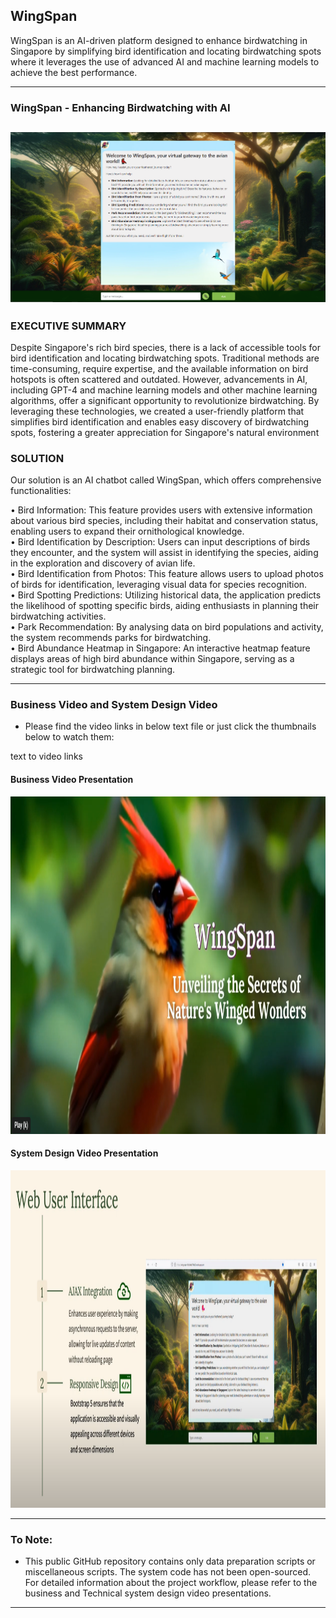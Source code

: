 ## WingSpan

WingSpan is an AI-driven platform designed to enhance birdwatching in Singapore by simplifying bird identification and locating birdwatching spots where it leverages the use of advanced AI and machine learning models to achieve the best performance.

------------
### WingSpan - Enhancing Birdwatching with AI
![WingSpan Interface](images/Main_UI.png)
------------

### EXECUTIVE SUMMARY

Despite Singapore's rich bird species, there is a lack of accessible tools for bird identification and locating birdwatching spots. Traditional methods are time-consuming, require expertise, and the available information on bird hotspots is often scattered and outdated. However, advancements in AI, including GPT-4 and machine learning models and other machine learning algorithms, offer a significant opportunity to revolutionize birdwatching. By leveraging these technologies, we created a user-friendly platform that simplifies bird identification and enables easy discovery of birdwatching spots, fostering a greater appreciation for Singapore's natural environment

### SOLUTION
Our solution is an AI chatbot called WingSpan, which offers comprehensive functionalities:

• Bird Information: This feature provides users with extensive information about various bird species, including their habitat and conservation status, enabling users to expand their ornithological knowledge. \
• Bird Identification by Description: Users can input descriptions of birds they encounter, and the system will assist in identifying the species, aiding in the exploration and discovery of avian life. \
• Bird Identification from Photos: This feature allows users to upload photos of birds for identification, leveraging visual data for species recognition. \
• Bird Spotting Predictions: Utilizing historical data, the application predicts the likelihood of spotting specific birds, aiding enthusiasts in planning their birdwatching activities. \
• Park Recommendation: By analysing data on bird populations and activity, the system recommends parks for birdwatching. \
• Bird Abundance Heatmap in Singapore: An interactive heatmap feature displays areas of high bird abundance within Singapore, serving as a strategic tool for birdwatching planning.

------------

### Business Video and System Design Video

- Please find the video links in below text file or just click the thumbnails below to watch them:

text to video links

#### Business Video Presentation

<a href="https://www.youtube.com/watch?v=hcf-f2PLoEA">
    <img src="images/Business_Promo_Video.png" alt="Business Video Presentation" width="960" height="540">
</a>

#### System Design Video Presentation

<a href="https://www.youtube.com/watch?v=ApjonMw86Z0">
    <img src="images/System_Design.png" alt="Technical Video Presentation" width="960" height="540">
</a>

---

### To Note:
- This public GitHub repository contains only data preparation scripts or miscellaneous scripts. The system code has not been open-sourced. For detailed information about the project workflow, please refer to the business and Technical system design video presentations.

---

